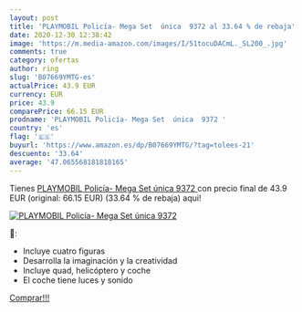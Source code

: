 ```yaml
---
layout: post
title: 'PLAYMOBIL Policía- Mega Set  única  9372 al 33.64 % de rebaja'
date: 2020-12-30 12:38:42
image: 'https://m.media-amazon.com/images/I/51tocuDACmL._SL200_.jpg'
comments: true
category: ofertas
author: ring
slug: 'B07669YMTG-es'
actualPrice: 43.9 EUR
currency: EUR
price: 43.9
comparePrice: 66.15 EUR
prodname: 'PLAYMOBIL Policía- Mega Set  única  9372 '
country: 'es'
flag: '🇪🇸'
buyurl: 'https://www.amazon.es/dp/B07669YMTG/?tag=tolees-21'
descuento: '33.64'
average: '47.065568181818165'
---
```


Tienes [PLAYMOBIL Policía- Mega Set  única  9372 ](https://www.amazon.es/dp/B07669YMTG/?tag=tolees-21) con precio final de  43.9 EUR (original: 66.15 EUR) (33.64 %  de rebaja) aqui!

[![PLAYMOBIL Policía- Mega Set  única  9372](https://m.media-amazon.com/images/I/51tocuDACmL._SL200_.jpg)](https://www.amazon.es/dp/B07669YMTG/?tag=tolees-21)

🔎:

- Incluye cuatro figuras
- Desarrolla la imaginación y la creatividad
- Incluye quad, helicóptero y coche
- El coche tiene luces y sonido

[Comprar!!!](https://www.amazon.es/dp/B07669YMTG/?tag=tolees-21)
